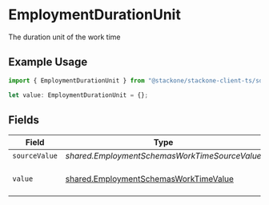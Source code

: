 # EmploymentDurationUnit

The duration unit of the work time

## Example Usage

```typescript
import { EmploymentDurationUnit } from "@stackone/stackone-client-ts/sdk/models/shared";

let value: EmploymentDurationUnit = {};
```

## Fields

| Field                                                                                                 | Type                                                                                                  | Required                                                                                              | Description                                                                                           | Example                                                                                               |
| ----------------------------------------------------------------------------------------------------- | ----------------------------------------------------------------------------------------------------- | ----------------------------------------------------------------------------------------------------- | ----------------------------------------------------------------------------------------------------- | ----------------------------------------------------------------------------------------------------- |
| `sourceValue`                                                                                         | *shared.EmploymentSchemasWorkTimeSourceValue*                                                         | :heavy_minus_sign:                                                                                    | N/A                                                                                                   |                                                                                                       |
| `value`                                                                                               | [shared.EmploymentSchemasWorkTimeValue](../../../sdk/models/shared/employmentschemasworktimevalue.md) | :heavy_minus_sign:                                                                                    | The unified value for the period.                                                                     | month                                                                                                 |
